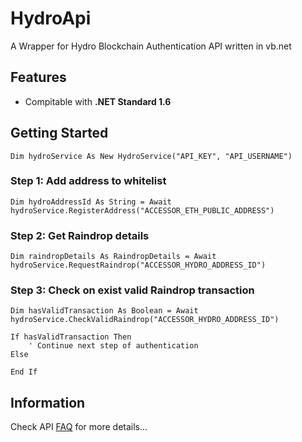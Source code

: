 # HydroApi


A Wrapper for Hydro Blockchain Authentication API written in vb.net

 ## Features

 - Compitable with **.NET Standard 1.6**

## Getting Started

    Dim hydroService As New HydroService("API_KEY", "API_USERNAME")

### Step 1: Add address to whitelist

    Dim hydroAddressId As String = Await hydroService.RegisterAddress("ACCESSOR_ETH_PUBLIC_ADDRESS")

### Step 2: Get Raindrop details

    Dim raindropDetails As RaindropDetails = Await hydroService.RequestRaindrop("ACCESSOR_HYDRO_ADDRESS_ID")

### Step 3: Check on exist valid Raindrop transaction

    Dim hasValidTransaction As Boolean = Await hydroService.CheckValidRaindrop("ACCESSOR_HYDRO_ADDRESS_ID")

	If hasValidTransaction Then
		' Continue next step of authentication
	Else

	End If

 ## Information
  Check API [FAQ](https://github.com/hydrogen-dev/hydro-docs) for more details...
